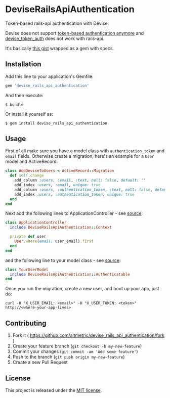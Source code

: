 # DeviseRailsApiAuthentication

Token-based rails-api authentication with Devise.

Devise does not support [token-based authentication anymore](https://github.com/plataformatec/devise/issues/2739)
and [devise_token_auth](https://github.com/lynndylanhurley/devise_token_auth) does not work with rails-api.

It's basically [this gist](https://gist.github.com/josevalim/fb706b1e933ef01e4fb6) wrapped as a gem with specs.

## Installation

Add this line to your application's Gemfile:

```ruby
gem 'devise_rails_api_authentication'
```

And then execute:

    $ bundle

Or install it yourself as:

    $ gem install devise_rails_api_authentication

## Usage

First of all make sure you have a model class with `authentication_token` and `email` fields.
Otherwise create a migration, here's an example for a `User` model and ActiveRecord:

```ruby
class AddDeviseToUsers < ActiveRecord::Migration
  def self.change
    add_column :users, :email, :text, null: false, default: ''
    add_index :users, :email, unique: true
    add_column :users, :authentication_token, :text, null: false, default: ''
    add_index :users, :authentication_token, unique: true
  end
end
```

Next add the following lines to ApplicationController - see [source](https://github.com/altmetric/devise-rails-api-authentication/blob/master/lib/devise_rails_api_authentication/context.rb):

```ruby
class ApplicationController
  include DeviseRailsApiAuthentication::Context

  private def user
    User.where(email: user_email).first
  end
end
```

and the following line to your model class - see [source](https://github.com/altmetric/devise-rails-api-authentication/blob/master/lib/devise_rails_api_authentication/authenticatable.rb):

```ruby
class YourUserModel
  include DeviseRailsApiAuthentication::Authenticatable
end
```

Once you run the migration, create a new user, and boot up your app, just do:

```shell
curl -H "X_USER_EMAIL: <email>" -H "X_USER_TOKEN: <token>" http://<where-your-app-lives>
```

## Contributing

1. Fork it ( https://github.com/altmetric/devise_rails_api_authentication/fork )
2. Create your feature branch (`git checkout -b my-new-feature`)
3. Commit your changes (`git commit -am 'Add some feature'`)
4. Push to the branch (`git push origin my-new-feature`)
5. Create a new Pull Request

## License

This project is released under the [MIT license](https://github.com/altmetric/devise-rails-api-authentication/blob/master/LICENSE.txt).
